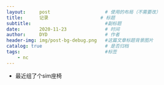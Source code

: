 ```yaml
---
layout:     post   				    # 使用的布局（不需要改）
title:      记录                   # 标题
subtitle:                           #副标题
date:       2020-11-23 				# 时间
author:     DYD 				    # 作者
header-img: img/post-bg-debug.png 	#这篇文章标题背景图片
catalog: true 						# 是否归档
tags:								#标签
    - nc
---
```


- 最近组了个sim座椅
